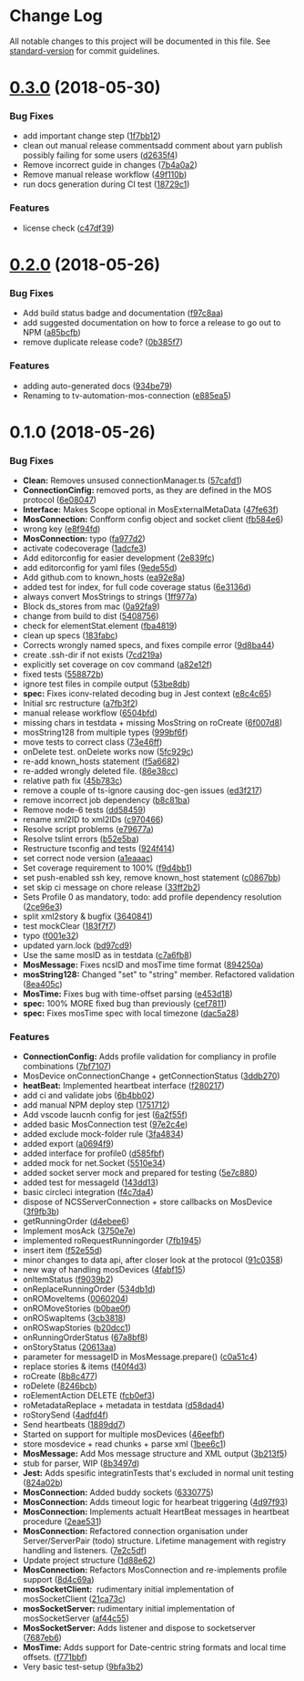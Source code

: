 # Change Log

All notable changes to this project will be documented in this file. See [standard-version](https://github.com/conventional-changelog/standard-version) for commit guidelines.

<a name="0.3.0"></a>
# [0.3.0](https://github.com/nrkno/tv-automation-mos-connection/compare/0.2.0...0.3.0) (2018-05-30)


### Bug Fixes

* add important change step ([1f7bb12](https://github.com/nrkno/tv-automation-mos-connection/commit/1f7bb12))
* clean out manual release commentsadd comment about yarn publish possibly failing for some users ([d2635f4](https://github.com/nrkno/tv-automation-mos-connection/commit/d2635f4))
* Remove incorrect guide in changes ([7b4a0a2](https://github.com/nrkno/tv-automation-mos-connection/commit/7b4a0a2))
* Remove manual release workflow ([49f110b](https://github.com/nrkno/tv-automation-mos-connection/commit/49f110b))
* run docs generation during CI test ([18729c1](https://github.com/nrkno/tv-automation-mos-connection/commit/18729c1))


### Features

* license check ([c47df39](https://github.com/nrkno/tv-automation-mos-connection/commit/c47df39))



<a name="0.2.0"></a>
# [0.2.0](https://github.com/nrkno/tv-automation-mos-connection/compare/0.1.0...0.2.0) (2018-05-26)


### Bug Fixes

* Add build status badge and documentation ([f97c8aa](https://github.com/nrkno/tv-automation-mos-connection/commit/f97c8aa))
* add suggested documentation on how to force a release to go out to NPM ([a85bcfb](https://github.com/nrkno/tv-automation-mos-connection/commit/a85bcfb))
* remove duplicate release code? ([0b385f7](https://github.com/nrkno/tv-automation-mos-connection/commit/0b385f7))


### Features

* adding auto-generated docs ([934be79](https://github.com/nrkno/tv-automation-mos-connection/commit/934be79))
* Renaming to tv-automation-mos-connection ([e885ea5](https://github.com/nrkno/tv-automation-mos-connection/commit/e885ea5))



<a name="0.1.0"></a>
# 0.1.0 (2018-05-26)


### Bug Fixes

* **Clean:** Removes unsused connectionManager.ts ([57cafd1](https://github.com/superflytv/mos-connection/commit/57cafd1))
* **ConnectionCinfig:** removed ports, as they are defined in the MOS protocol ([6e08047](https://github.com/superflytv/mos-connection/commit/6e08047))
* **Interface:** Makes Scope optional in MosExternalMetaData ([47fe63f](https://github.com/superflytv/mos-connection/commit/47fe63f))
* **MosConnection:** Confform config object and socket client ([fb584e6](https://github.com/superflytv/mos-connection/commit/fb584e6))
* wrong key ([e8f94fd](https://github.com/superflytv/mos-connection/commit/e8f94fd))
* **MosConnection:** typo ([fa977d2](https://github.com/superflytv/mos-connection/commit/fa977d2))
* activate codecoverage ([1adcfe3](https://github.com/superflytv/mos-connection/commit/1adcfe3))
* Add editorconfig for easier development ([2e839fc](https://github.com/superflytv/mos-connection/commit/2e839fc))
* add editorconfig for yaml files ([9ede55d](https://github.com/superflytv/mos-connection/commit/9ede55d))
* Add github.com to known_hosts ([ea92e8a](https://github.com/superflytv/mos-connection/commit/ea92e8a))
* added test for index, for full code coverage status ([6e3136d](https://github.com/superflytv/mos-connection/commit/6e3136d))
* always convert MosStrings to strings ([1ff977a](https://github.com/superflytv/mos-connection/commit/1ff977a))
* Block ds_stores from mac ([0a92fa9](https://github.com/superflytv/mos-connection/commit/0a92fa9))
* change from build to dist ([5408756](https://github.com/superflytv/mos-connection/commit/5408756))
* check for elementStat.element ([fba4819](https://github.com/superflytv/mos-connection/commit/fba4819))
* clean up specs ([183fabc](https://github.com/superflytv/mos-connection/commit/183fabc))
* Corrects wrongly named specs, and fixes compile error ([9d8ba44](https://github.com/superflytv/mos-connection/commit/9d8ba44))
* create .ssh-dir if not exists ([7cd219a](https://github.com/superflytv/mos-connection/commit/7cd219a))
* explicitly set coverage on cov command ([a82e12f](https://github.com/superflytv/mos-connection/commit/a82e12f))
* fixed tests ([558872b](https://github.com/superflytv/mos-connection/commit/558872b))
* ignore test files in compile output ([53be8db](https://github.com/superflytv/mos-connection/commit/53be8db))
* **spec:** Fixes iconv-related decoding bug in Jest context ([e8c4c65](https://github.com/superflytv/mos-connection/commit/e8c4c65))
* Initial src restructure ([a7fb3f2](https://github.com/superflytv/mos-connection/commit/a7fb3f2))
* manual release workflow ([6504bfd](https://github.com/superflytv/mos-connection/commit/6504bfd))
* missing chars in testdata + missing MosString on roCreate ([6f007d8](https://github.com/superflytv/mos-connection/commit/6f007d8))
* mosString128 from multiple types ([999bf6f](https://github.com/superflytv/mos-connection/commit/999bf6f))
* move tests to correct class ([73e46ff](https://github.com/superflytv/mos-connection/commit/73e46ff))
* onDelete test. onDelete works now ([5fc929c](https://github.com/superflytv/mos-connection/commit/5fc929c))
* re-add known_hosts statement ([f5a6682](https://github.com/superflytv/mos-connection/commit/f5a6682))
* re-added wrongly deleted file. ([86e38cc](https://github.com/superflytv/mos-connection/commit/86e38cc))
* relative path fix ([45b783c](https://github.com/superflytv/mos-connection/commit/45b783c))
* remove a couple of ts-ignore causing doc-gen issues ([ed3f217](https://github.com/superflytv/mos-connection/commit/ed3f217))
* remove incorrect job dependency ([b8c81ba](https://github.com/superflytv/mos-connection/commit/b8c81ba))
* Remove node-6 tests ([dd58459](https://github.com/superflytv/mos-connection/commit/dd58459))
* rename xml2ID to xml2IDs ([c970466](https://github.com/superflytv/mos-connection/commit/c970466))
* Resolve script problems ([e79677a](https://github.com/superflytv/mos-connection/commit/e79677a))
* Resolve tslint errors ([b52e5ba](https://github.com/superflytv/mos-connection/commit/b52e5ba))
* Restructure tsconfig and tests ([924f414](https://github.com/superflytv/mos-connection/commit/924f414))
* set correct node version ([a1eaaac](https://github.com/superflytv/mos-connection/commit/a1eaaac))
* Set coverage requirement to 100% ([f9d4bb1](https://github.com/superflytv/mos-connection/commit/f9d4bb1))
* set push-enabled ssh key, remove known_host statement ([c0867bb](https://github.com/superflytv/mos-connection/commit/c0867bb))
* set skip ci message on chore release ([33ff2b2](https://github.com/superflytv/mos-connection/commit/33ff2b2))
* Sets Profile 0 as mandatory, todo: add profile dependency resolution ([2ce96e3](https://github.com/superflytv/mos-connection/commit/2ce96e3))
* split xml2story & bugfix ([3640841](https://github.com/superflytv/mos-connection/commit/3640841))
* test mockClear ([183f7f7](https://github.com/superflytv/mos-connection/commit/183f7f7))
* typo ([f001e32](https://github.com/superflytv/mos-connection/commit/f001e32))
* updated yarn.lock ([bd97cd9](https://github.com/superflytv/mos-connection/commit/bd97cd9))
* Use the same mosID as in testdata ([c7a6fb8](https://github.com/superflytv/mos-connection/commit/c7a6fb8))
* **MosMessage:** Fixes ncsID and mosTime time format ([894250a](https://github.com/superflytv/mos-connection/commit/894250a))
* **mosString128:** Changed "set" to "string" member. Refactored validation ([8ea405c](https://github.com/superflytv/mos-connection/commit/8ea405c))
* **MosTime:** Fixes bug with time-offset parsing ([e453d18](https://github.com/superflytv/mos-connection/commit/e453d18))
* **spec:** 100% MORE fixed bug than previously ([cef7811](https://github.com/superflytv/mos-connection/commit/cef7811))
* **spec:** Fixes mosTime spec with local timezone ([dac5a28](https://github.com/superflytv/mos-connection/commit/dac5a28))


### Features

* **ConnectionConfig:** Adds profile validation for compliancy in profile combinations ([7bf7107](https://github.com/superflytv/mos-connection/commit/7bf7107))
* MosDevice onConnectionChange + getConnectionStatus ([3ddb270](https://github.com/superflytv/mos-connection/commit/3ddb270))
* **heatBeat:** Implemented heartbeat interface ([f280217](https://github.com/superflytv/mos-connection/commit/f280217))
* add ci and validate jobs ([6b4bb02](https://github.com/superflytv/mos-connection/commit/6b4bb02))
* add manual NPM deploy step ([1751712](https://github.com/superflytv/mos-connection/commit/1751712))
* Add vscode laucnh config for jest ([6a2f55f](https://github.com/superflytv/mos-connection/commit/6a2f55f))
* added basic MosConnection test ([97e2c4e](https://github.com/superflytv/mos-connection/commit/97e2c4e))
* added exclude mock-folder rule ([3fa4834](https://github.com/superflytv/mos-connection/commit/3fa4834))
* added export ([a0694f9](https://github.com/superflytv/mos-connection/commit/a0694f9))
* added interface for profile0 ([d585fbf](https://github.com/superflytv/mos-connection/commit/d585fbf))
* added mock for net.Socket ([5510e34](https://github.com/superflytv/mos-connection/commit/5510e34))
* added socket server mock and prepared for testing ([5e7c880](https://github.com/superflytv/mos-connection/commit/5e7c880))
* added test for messageId ([143dd13](https://github.com/superflytv/mos-connection/commit/143dd13))
* basic circleci integration ([f4c7da4](https://github.com/superflytv/mos-connection/commit/f4c7da4))
* dispose of NCSServerConnection + store callbacks on MosDevice ([3f9fb3b](https://github.com/superflytv/mos-connection/commit/3f9fb3b))
* getRunningOrder ([d4ebee6](https://github.com/superflytv/mos-connection/commit/d4ebee6))
* Implement mosAck ([3750e7e](https://github.com/superflytv/mos-connection/commit/3750e7e))
* implemented roRequestRunningorder ([7fb1945](https://github.com/superflytv/mos-connection/commit/7fb1945))
* insert item ([f52e55d](https://github.com/superflytv/mos-connection/commit/f52e55d))
* minor changes to data api, after closer look at the protocol ([91c0358](https://github.com/superflytv/mos-connection/commit/91c0358))
* new way of handling mosDevices ([4fabf15](https://github.com/superflytv/mos-connection/commit/4fabf15))
* onItemStatus ([f9039b2](https://github.com/superflytv/mos-connection/commit/f9039b2))
* onReplaceRunningOrder ([534db1d](https://github.com/superflytv/mos-connection/commit/534db1d))
* onROMoveItems ([0060204](https://github.com/superflytv/mos-connection/commit/0060204))
* onROMoveStories ([b0bae0f](https://github.com/superflytv/mos-connection/commit/b0bae0f))
* onROSwapItems ([3cb3818](https://github.com/superflytv/mos-connection/commit/3cb3818))
* onROSwapStories ([b20dcc1](https://github.com/superflytv/mos-connection/commit/b20dcc1))
* onRunningOrderStatus ([67a8bf8](https://github.com/superflytv/mos-connection/commit/67a8bf8))
* onStoryStatus ([20613aa](https://github.com/superflytv/mos-connection/commit/20613aa))
* parameter for messageID in MosMessage.prepare() ([c0a51c4](https://github.com/superflytv/mos-connection/commit/c0a51c4))
* replace stories & items ([f40f4d3](https://github.com/superflytv/mos-connection/commit/f40f4d3))
* roCreate ([8b8c477](https://github.com/superflytv/mos-connection/commit/8b8c477))
* roDelete ([8246bcb](https://github.com/superflytv/mos-connection/commit/8246bcb))
* roElementAction DELETE ([fcb0ef3](https://github.com/superflytv/mos-connection/commit/fcb0ef3))
* roMetadataReplace + metadata in testdata ([d58dad4](https://github.com/superflytv/mos-connection/commit/d58dad4))
* roStorySend ([4adfd4f](https://github.com/superflytv/mos-connection/commit/4adfd4f))
* Send heartbeats ([1889dd7](https://github.com/superflytv/mos-connection/commit/1889dd7))
* Started on support for multiple mosDevices ([46eefbf](https://github.com/superflytv/mos-connection/commit/46eefbf))
* store mosdevice + read chunks + parse xml ([1bee6c1](https://github.com/superflytv/mos-connection/commit/1bee6c1))
* **MosMessage:** Add Mos message structure and XML output ([3b213f5](https://github.com/superflytv/mos-connection/commit/3b213f5))
* stub for parser, WIP ([8b3497d](https://github.com/superflytv/mos-connection/commit/8b3497d))
* **Jest:** Adds spesific integratinTests that's excluded in normal unit testing ([824a02b](https://github.com/superflytv/mos-connection/commit/824a02b))
* **MosConnection:** Added buddy sockets ([6330775](https://github.com/superflytv/mos-connection/commit/6330775))
* **MosConnection:** Adds timeout logic for hearbeat triggering ([4d97f93](https://github.com/superflytv/mos-connection/commit/4d97f93))
* **MosConnection:** Implements actualt HeartBeat messages in heartbeat procedure ([2eae531](https://github.com/superflytv/mos-connection/commit/2eae531))
* **MosConnection:** Refactored connection organisation under Server/ServerPair (todo) structure. Lifetime management with registry handling and listeners. ([7e2c5df](https://github.com/superflytv/mos-connection/commit/7e2c5df))
* Update project structure ([1d88e62](https://github.com/superflytv/mos-connection/commit/1d88e62))
* **MosConnection:** Refactors MosConnection and re-implements profile support ([8d4c69a](https://github.com/superflytv/mos-connection/commit/8d4c69a))
* **mosSocketClient:**  rudimentary initial implementation of mosSocketClient ([21ca73c](https://github.com/superflytv/mos-connection/commit/21ca73c))
* **mosSocketServer:** rudimentary initial implementation of mosSocketServer ([af44c55](https://github.com/superflytv/mos-connection/commit/af44c55))
* **MosSocketServer:** Adds listener and dispose to socketserver ([7687eb6](https://github.com/superflytv/mos-connection/commit/7687eb6))
* **MosTime:** Adds support for Date-centric string formats and local time offsets. ([f771bbf](https://github.com/superflytv/mos-connection/commit/f771bbf))
* Very basic test-setup ([9bfa3b2](https://github.com/superflytv/mos-connection/commit/9bfa3b2))
